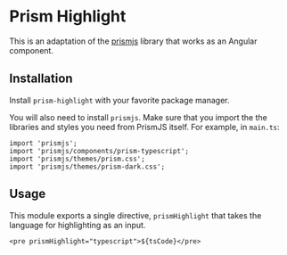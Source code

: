 # Prism Highlight
This is an adaptation of the [prismjs](https://github.com/PrismJS/prism)
library that works as an Angular component.

## Installation

Install `prism-highlight` with your favorite
package manager.

You will also need to install `prismjs`. Make sure that you
import the the libraries and styles you need from PrismJS
itself. For example, in `main.ts`:

    import 'prismjs';
    import 'prismjs/components/prism-typescript';
    import 'prismjs/themes/prism.css';
    import 'prismjs/themes/prism-dark.css';

## Usage
This module exports a single directive, `prismHighlight`
that takes the language for highlighting as an input.

    <pre prismHighlight="typescript">${tsCode}</pre>
